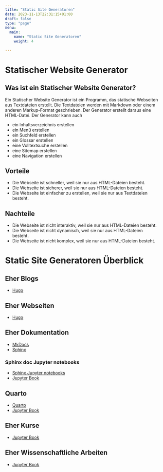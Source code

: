 ```yaml
---
title: "Static Site Generatoren"
date: 2023-11-13T22:31:15+01:00
draft: false
type: "page"
menu: 
  main:
    name: "Static Site Generatoren"
    weight: 4
    
---
```


# Statischer Website Generator

## Was ist ein Statischer Website Generator?
Ein Statischer Website Generator ist ein Programm, das statische Webseiten aus Textdateien erstellt. Die Textdateien werden mit Markdown oder einem anderen Markup-Format geschrieben. Der Generator erstellt daraus eine HTML-Datei. Der Generator kann auch
- ein Inhaltsverzeichnis erstellen
- ein Menü erstellen
- ein Suchfeld erstellen
- ein Glossar erstellen
- eine Volltextsuche erstellen
- eine Sitemap erstellen
- eine Navigation erstellen

## Vorteile
- Die Webseite ist schneller, weil sie nur aus HTML-Dateien besteht.
- Die Webseite ist sicherer, weil sie nur aus HTML-Dateien besteht.
- Die Webseite ist einfacher zu erstellen, weil sie nur aus Textdateien besteht.

## Nachteile
- Die Webseite ist nicht interaktiv, weil sie nur aus HTML-Dateien besteht.
- Die Webseite ist nicht dynamisch, weil sie nur aus HTML-Dateien besteht.
- Die Webseite ist nicht komplex, weil sie nur aus HTML-Dateien besteht.

# Static Site Generatoren Überblick
## Eher Blogs
* [Hugo](/hugo/)

## Eher Webseiten
* [Hugo](/hugo/)

## Eher Dokumentation
* [MkDocs](https://www.mkdocs.org/)
* [Sphinx](https://www.sphinx-doc.org/en/master/)
### Sphinx doc Jupyter notebooks
* [Sphinx Jupyter notebooks](https://nbsphinx.readthedocs.io/en/0.8.2/)
*  [Jupyter Book](https://jupyterbook.org/intro.html)
## Quarto 
* [Quarto](https://quarto.org/)
* [Jupyter Book](https://jupyterbook.org/intro.html)

## Eher Kurse
* [Jupyter Book](https://jupyterbook.org/intro.html)

## Eher Wissenschaftliche Arbeiten
* [Jupyter Book](https://jupyterbook.org/intro.html)






